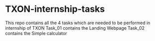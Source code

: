 # TXON-internship-tasks
This repo contains all the 4 tasks which are needed to be performed in internship of TXON
Task_01 contains the Landing Webpage
Task_02 contains the Simple calculator
